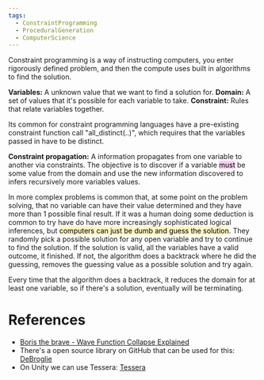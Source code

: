 ```yaml
---
tags:
  - ConstraintProgramming
  - ProceduralGeneration
  - ComputerScience
---
```

Constraint programming is a way of instructing computers, you enter  rigorously defined problem, and then the compute uses built in algorithms to find the solution.

**Variables:** A unknown value that we want to find a solution for. 
**Domain:** A set of values that it's possible for each variable to take.
**Constraint:** Rules that relate variables together.

Its common for constraint programming languages have a pre-existing constraint function call "all_distinct(..)", which requires that the variables passed in have to be distinct.

**Constraint propagation:** A information propagates from one variable to another via constraints.
The objective is to discover if a variable <mark style="background: #FFB8EBA6;">must</mark> be some value from the domain and use the new information discovered to infers recursively more variables values.

In more complex problems is common that, at some point on the problem solving, that no variable can have their value determined and they have more than 1 possible final result. If it was a human doing some deduction is common to try have do have more increasingly sophisticated logical inferences, but <mark style="background: #FFF3A3A6;">computers can just be dumb and guess the solution</mark>. They randomly pick a possible solution for any open variable and try to continue to find the solution. If the solution is valid, all the variables have a valid outcome, it finished. If not, the algorithm does a backtrack where he did the guessing, removes the guessing value as a possible solution and try again.

Every time that the algorithm does a backtrack, it reduces the domain for at least one variable, so if there's a solution, eventually will be terminating.

# References
- [Boris the brave - Wave Function Collapse Explained](https://www.boristhebrave.com/2020/04/13/wave-function-collapse-explained/)
- There's a open source library on GitHub that can be used for this: [DeBroglie](https://github.com/BorisTheBrave/DeBroglie)
- On Unity we can use Tessera: [Tessera](https://assetstore.unity.com/packages/tools/level-design/tessera-procedural-tile-based-generator-155425)

